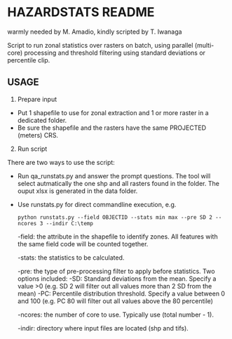 HAZARDSTATS README
==================

warmly needed by M. Amadio, kindly scripted by T. Iwanaga

Script to run zonal statistics over rasters on batch, using parallel (multi-core) processing and threshold filtering using standard deviations or percentile clip.

USAGE
-----

1. Prepare input

- Put 1 shapefile to use for zonal extraction and 1 or more raster in a dedicated folder.
- Be sure the shapefile and the rasters have the same PROJECTED (meters) CRS.

2. Run script

There are two ways to use the script:

- Run qa_runstats.py and answer the prompt questions. 
  The tool will select autmatically the one shp and all rasters found in the folder. 
  The ouput xlsx is generated in the data folder.
  
  
- Use runstats.py for direct commandline execution, e.g.

      python runstats.py --field OBJECTID --stats min max --pre SD 2 --ncores 3 --indir C:\temp

  -field: the attribute in the shapefile to identify zones. All features with the same field code will be counted together.

  -stats: the statistics to be calculated.

  -pre: the type of pre-processing filter to apply before statistics. Two options included:
       -SD: Standard deviations from the mean. Specify a value >0 (e.g. SD 2 will filter out all values more than 2 SD from the mean)
       -PC: Percentile distribution threshold. Specify a value between 0 and 100 (e.g. PC 80 will filter out all values above the 80 percentile)
  
  -ncores: the number of core to use. Typically use (total number - 1).
  
  -indir: directory where input files are located (shp and tifs).
